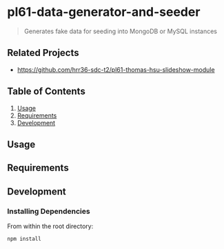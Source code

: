 # pl61-data-generator-and-seeder
> Generates fake data for seeding into MongoDB or MySQL instances

## Related Projects

  - https://github.com/hrr36-sdc-t2/pl61-thomas-hsu-slideshow-module

## Table of Contents

1. [Usage](#Usage)
1. [Requirements](#requirements)
1. [Development](#development)

## Usage



## Requirements



## Development



### Installing Dependencies

From within the root directory:

```sh
npm install
```

